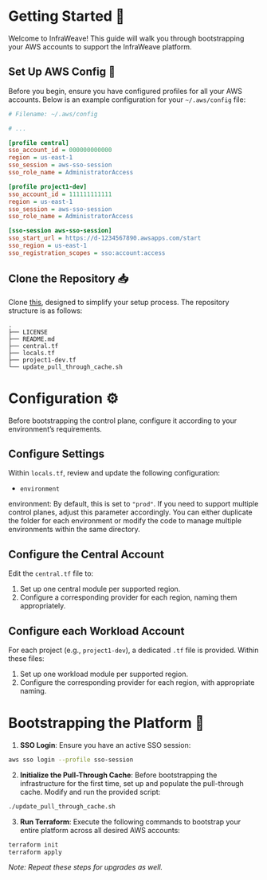 
# Getting Started 🚀

Welcome to InfraWeave! This guide will walk you through bootstrapping your AWS accounts to support the InfraWeave platform.

## Set Up AWS Config 🔧

Before you begin, ensure you have configured profiles for all your AWS accounts. Below is an example configuration for your `~/.aws/config` file:

```ini
# Filename: ~/.aws/config

# ...

[profile central]
sso_account_id = 000000000000
region = us-east-1
sso_session = aws-sso-session
sso_role_name = AdministratorAccess

[profile project1-dev]
sso_account_id = 111111111111
region = us-east-1
sso_session = aws-sso-session
sso_role_name = AdministratorAccess

[sso-session aws-sso-session]
sso_start_url = https://d-1234567890.awsapps.com/start
sso_region = us-east-1
sso_registration_scopes = sso:account:access
```

## Clone the Repository 📥

Clone [this](https://github.com/infraweave-io/aws-bootstrap), designed to simplify your setup process. The repository structure is as follows:

```
.
├── LICENSE
├── README.md
├── central.tf
├── locals.tf
├── project1-dev.tf
└── update_pull_through_cache.sh
```

# Configuration ⚙️

Before bootstrapping the control plane, configure it according to your environment’s requirements.

## Configure Settings

Within `locals.tf`, review and update the following configuration:
* `environment`

environment: By default, this is set to `"prod"`. If you need to support multiple control planes, adjust this parameter accordingly. You can either duplicate the folder for each environment or modify the code to manage multiple environments within the same directory.

## Configure the Central Account

Edit the `central.tf` file to:

1. Set up one central module per supported region.
1. Configure a corresponding provider for each region, naming them appropriately.

## Configure each Workload Account

For each project (e.g., `project1-dev`), a dedicated `.tf` file is provided. Within these files:

1. Set up one workload module per supported region.
1. Configure the corresponding provider for each region, with appropriate naming.

# Bootstrapping the Platform 🚀

1. **SSO Login**: Ensure you have an active SSO session:
```bash
aws sso login --profile sso-session
```

2. **Initialize the Pull-Through Cache**: Before bootstrapping the infrastructure for the first time, set up and populate the pull-through cache. Modify and run the provided script:
```bash
./update_pull_through_cache.sh
```

3. **Run Terraform**: Execute the following commands to bootstrap your entire platform across all desired AWS accounts:
```bash
terraform init
terraform apply
```

*Note: Repeat these steps for upgrades as well.*